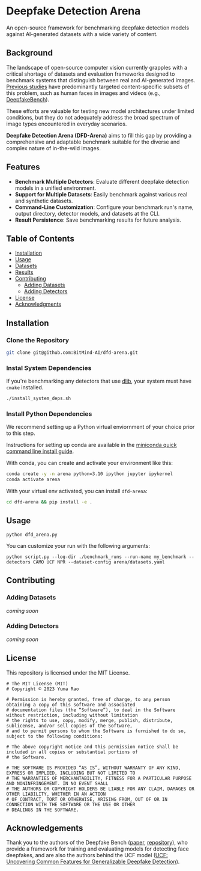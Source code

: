 # Deepfake Detection Arena

An open-source framework for benchmarking deepfake detection models against AI-generated datasets with a wide variety of content.

## Background
The landscape of open-source computer vision currently grapples with a critical shortage of datasets and evaluation frameworks designed to benchmark systems that distinguish between real and AI-generated images. [Previous studies](https://ieeexplore.ieee.org/stamp/stamp.jsp?tp=&arnumber=9721302) have predominantly targeted content-specific subsets of this problem, such as human faces in images and videos (e.g., [DeepfakeBench](https://github.com/SCLBD/DeepfakeBench)).

These efforts are valuable for testing new model architectures under limited conditions, but they do not adequately address the broad spectrum of image types encountered in everyday scenarios. 

**Deepfake Detection Arena (DFD-Arena)** aims to fill this gap by providing a comprehensive and adaptable benchmark suitable for the diverse and complex nature of in-the-wild images.

## Features

- **Benchmark Multiple Detectors**: Evaluate different deepfake detection models in a unified environment.
- **Support for Multiple Datasets**: Easily benchmark against various real and synthetic datasets.
- **Command-Line Customization**: Configure your benchmark run's name, output directory, detector models, and datasets at the CLI.
- **Result Persistence**: Save benchmarking results for future analysis.

## Table of Contents

- [Installation](#installation)
- [Usage](#usage)
- [Datasets](#datasets)
- [Results](#results)
- [Contributing](#contributing)
  - [Adding Datasets](#adding-datasets)
  - [Adding Detectors](#adding-detectors)
- [License](#license)
- [Acknowledgments](#acknowledgments)

## Installation
### Clone the Repository

```bash
git clone git@github.com:BitMind-AI/dfd-arena.git
```

### Instal System Dependencies
If you're benchmarking any detectors that use [dlib](http://dlib.net/), your system must have `cmake` installed.

```bash
./install_system_deps.sh
```

### Install Python Dependencies
We recommend setting up a Python virtual enviornment of your choice prior to this step. 

Instructions for setting up conda are available in the [miniconda quick command line install guide](https://docs.anaconda.com/miniconda/#quick-command-line-install).

With conda, you can create and activate your environment like this:

```bash
conda create -y -n arena python=3.10 ipython jupyter ipykernel
conda activate arena
```

With your virtual env activated, you can install `dfd-arena`:
```bash
cd dfd-arena && pip install -e .
```

## Usage
```
python dfd_arena.py 
```

You can customize your run with the following arguments:
```
python script.py --log-dir ./benchmark_runs --run-name my_benchmark --detectors CAMO UCF NPR --dataset-config arena/datasets.yaml
```

## Contributing

### Adding Datasets
*coming soon*

### Adding Detectors
*coming soon*

## License

This repository is licensed under the MIT License.

```text
# The MIT License (MIT)
# Copyright © 2023 Yuma Rao

# Permission is hereby granted, free of charge, to any person obtaining a copy of this software and associated
# documentation files (the “Software”), to deal in the Software without restriction, including without limitation
# the rights to use, copy, modify, merge, publish, distribute, sublicense, and/or sell copies of the Software,
# and to permit persons to whom the Software is furnished to do so, subject to the following conditions:

# The above copyright notice and this permission notice shall be included in all copies or substantial portions of
# the Software.

# THE SOFTWARE IS PROVIDED “AS IS”, WITHOUT WARRANTY OF ANY KIND, EXPRESS OR IMPLIED, INCLUDING BUT NOT LIMITED TO
# THE WARRANTIES OF MERCHANTABILITY, FITNESS FOR A PARTICULAR PURPOSE AND NONINFRINGEMENT. IN NO EVENT SHALL
# THE AUTHORS OR COPYRIGHT HOLDERS BE LIABLE FOR ANY CLAIM, DAMAGES OR OTHER LIABILITY, WHETHER IN AN ACTION
# OF CONTRACT, TORT OR OTHERWISE, ARISING FROM, OUT OF OR IN CONNECTION WITH THE SOFTWARE OR THE USE OR OTHER
# DEALINGS IN THE SOFTWARE.
```

## Acknowledgements
Thank you to the authors of the Deepfake Bench ([paper](https://arxiv.org/abs/2307.01426), [repository](https://github.com/SCLBD/DeepfakeBench)), who provide a framework for training and evaluating models for detecting face deepfakes, and are also the authors behind the UCF model ([UCF: Uncovering Common Features for Generalizable Deepfake Detection](http://export.arxiv.org/abs/2304.13949)). 
